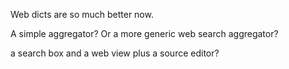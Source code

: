Web dicts are so much better now.

A simple aggregator? Or a more generic web search aggregator?

a search box and a web view plus a source editor?